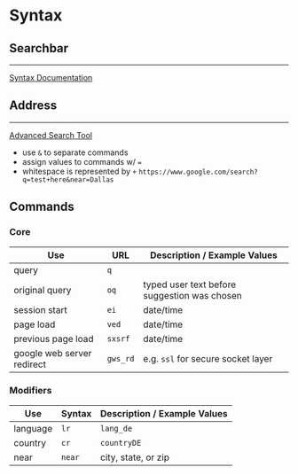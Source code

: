 

# Syntax
## Searchbar
---
[Syntax Documentation](https://support.google.com/websearch/answer/2466433?hl=en)


## Address
---
[Advanced Search Tool](https://www.google.com/advanced_search)

- use `&` to separate commands
- assign values to commands w/ `=`
- whitespace is represented by `+`
`https://www.google.com/search?q=test+here&near=Dallas`

## Commands
### Core

| Use                        | URL      | Description / Example Values                 |
| -------------------------- | -------- | -------------------------------------------- |
| query                      | `q`      |                                              |
| original query             | `oq`     | typed user text before suggestion was chosen |
| session start              | `ei`     | date/time                                    |
| page load                  | `ved`    | date/time                                    |
| previous page load         | `sxsrf`  | date/time                                    |
| google web server redirect | `gws_rd` | e.g. `ssl` for secure socket layer           |


### Modifiers

| Use      | Syntax | Description / Example Values |
| -------- | ------ | ---------------------------- |
| language | `lr`   | `lang_de`                    |
| country  | `cr`   | `countryDE`                  |
| near     | `near` | city, state, or zip          |

